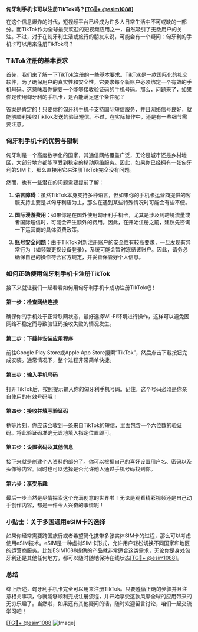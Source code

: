 **匈牙利手机卡可以注册TikTok吗？[[TG💪+ @esim1088](https://t.me/s/esim1088)]**

在这个信息爆炸的时代，短视频平台已经成为许多人日常生活中不可或缺的一部分。而TikTok作为全球最受欢迎的短视频应用之一，自然吸引了无数用户的关注。不过，对于在匈牙利生活或旅行的朋友来说，可能会有一个疑问：匈牙利的手机卡可以用来注册TikTok吗？

### TikTok注册的基本要求

首先，我们来了解一下TikTok注册的一些基本要求。TikTok是一款国际化的社交软件，为了确保用户的真实性和安全性，它要求每个新账户必须绑定一个有效的手机号码。这意味着你需要一个能够接收验证码的手机号码。那么，问题来了，如果你是使用匈牙利的手机卡，是否能满足这个条件呢？

答案是肯定的！只要你的匈牙利手机卡支持国际短信服务，并且网络信号良好，就能够顺利接收TikTok发送的验证短信。不过，在实际操作中，还是有一些细节需要注意。

### 匈牙利手机卡的优势与限制

匈牙利是一个高度数字化的国家，其通信网络覆盖广泛，无论是城市还是乡村地区，大部分地方都能享受到稳定的移动网络服务。因此，如果你已经拥有一张匈牙利的SIM卡，那么直接用它来注册TikTok完全没有问题。

然而，也有一些潜在的问题需要提前了解：

1. **语言障碍**：虽然TikTok本身支持多种语言，但如果你的手机卡运营商提供的客服支持主要是以匈牙利语为主，那么在遇到某些特殊情况时可能会有些不便。
   
2. **国际漫游费用**：如果你是在国外使用匈牙利手机卡，尤其是涉及到跨境流量或者国际短信时，可能会产生额外的费用。因此，在开始注册之前，建议先咨询一下运营商的具体资费政策。

3. **账号安全问题**：由于TikTok对新注册账户的安全性有较高要求，一旦发现有异常行为（如频繁更换设备登录），系统可能会暂时冻结该账户。因此，请务必确保自己的操作符合官方规定，并妥善保管好个人信息。

### 如何正确使用匈牙利手机卡注册TikTok

接下来就让我们一起看看如何用匈牙利手机卡成功注册TikTok吧！

#### 第一步：检查网络连接
确保你的手机处于正常联网状态，最好选择Wi-Fi环境进行操作，这样可以避免因网络不稳定而导致验证码接收失败的情况发生。

#### 第二步：下载并安装应用程序
前往Google Play Store或Apple App Store搜索“TikTok”，然后点击下载按钮完成安装。通常情况下，整个过程非常简单快捷。

#### 第三步：输入手机号码
打开TikTok后，按照提示输入你的匈牙利手机号码。记住，这个号码必须是你亲自使用的有效号码哦！

#### 第四步：接收并填写验证码
稍等片刻，你应该会收到一条来自TikTok的短信，里面包含一个六位数的验证码。将此验证码准确无误地填入指定位置即可。

#### 第五步：设置密码及其他信息
接下来就是创建个人资料的部分了。你可以根据自己的喜好设置用户名、密码以及头像等内容。同时也可以选择是否允许他人通过手机号码找到你。

#### 第六步：享受乐趣
最后一步当然是尽情探索这个充满创意的世界啦！无论是观看精彩视频还是自己动手创作内容，都是一件令人兴奋的事情呢！

### 小贴士：关于多国通用eSIM卡的选择

如果你经常需要跨国旅行或者希望简化携带多张实体SIM卡的过程，那么可以考虑使用eSIM技术。eSIM是一种虚拟SIM卡形式，允许用户轻松切换不同国家和地区的运营商服务。比如ESIM1088提供的产品就非常适合这类需求，无论你是身处匈牙利还是其他任何地方，都可以随时随地保持在线状态[[TG💪+ @esim1088](https://t.me/s/esim1088)]。

### 总结

综上所述，匈牙利手机卡完全可以用来注册TikTok。只要遵循正确的步骤并且注意相关事项，你就能够顺利完成注册流程，并开始享受这款风靡全球的应用带来的无穷乐趣了。当然啦，如果还有其他疑问的话，随时欢迎留言讨论，咱们一起交流学习吧！

[[TG💪+ @esim1088](https://t.me/s/esim1088) ![Image](https://i.postimg.cc/4NQfJmqS/Snipaste-2025-05-13-00-14-12.png)]